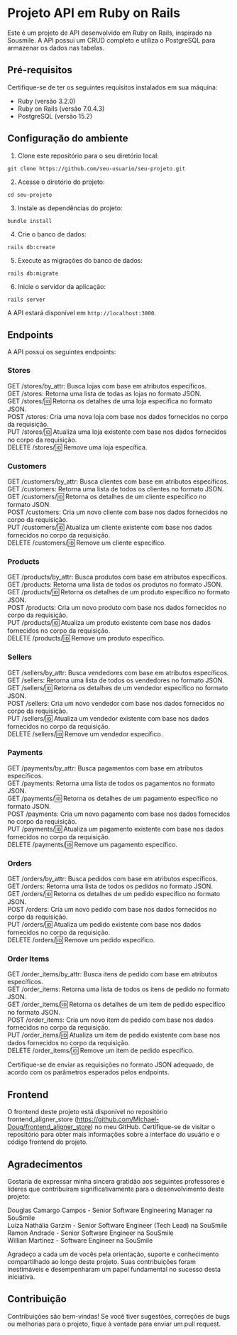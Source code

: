 # Projeto API em Ruby on Rails

Este é um projeto de API desenvolvido em Ruby on Rails, inspirado na Sousmile. A API possui um CRUD completo e utiliza o PostgreSQL para armazenar os dados nas tabelas.

## Pré-requisitos

Certifique-se de ter os seguintes requisitos instalados em sua máquina:

- Ruby (versão 3.2.0)
- Ruby on Rails (versão 7.0.4.3)
- PostgreSQL (versão 15.2)

## Configuração do ambiente

1. Clone este repositório para o seu diretório local:

```prompt
git clone https://github.com/seu-usuario/seu-projeto.git
```

2. Acesse o diretório do projeto:

```prompt
cd seu-projeto
```

3. Instale as dependências do projeto:

```prompt
bundle install
```

4. Crie o banco de dados:

```prompt
rails db:create
```

5. Execute as migrações do banco de dados:

```prompt
rails db:migrate
```

6. Inicie o servidor da aplicação:

```prompt
rails server
```

A API estará disponível em `http://localhost:3000`.

## Endpoints

A API possui os seguintes endpoints:

### Stores

GET /stores/by_attr: Busca lojas com base em atributos específicos.</br>
GET /stores: Retorna uma lista de todas as lojas no formato JSON.</br>
GET /stores/:id: Retorna os detalhes de uma loja específica no formato JSON.</br>
POST /stores: Cria uma nova loja com base nos dados fornecidos no corpo da requisição.</br>
PUT /stores/:id: Atualiza uma loja existente com base nos dados fornecidos no corpo da requisição.</br>
DELETE /stores/:id: Remove uma loja específica.

### Customers

GET /customers/by_attr: Busca clientes com base em atributos específicos.</br>
GET /customers: Retorna uma lista de todos os clientes no formato JSON.</br>
GET /customers/:id: Retorna os detalhes de um cliente específico no formato JSON.</br>
POST /customers: Cria um novo cliente com base nos dados fornecidos no corpo da requisição.</br>
PUT /customers/:id: Atualiza um cliente existente com base nos dados fornecidos no corpo da requisição.</br>
DELETE /customers/:id: Remove um cliente específico.

### Products

GET /products/by_attr: Busca produtos com base em atributos específicos.</br>
GET /products: Retorna uma lista de todos os produtos no formato JSON.</br>
GET /products/:id: Retorna os detalhes de um produto específico no formato JSON.</br>
POST /products: Cria um novo produto com base nos dados fornecidos no corpo da requisição.</br>
PUT /products/:id: Atualiza um produto existente com base nos dados fornecidos no corpo da requisição.</br>
DELETE /products/:id: Remove um produto específico.

### Sellers

GET /sellers/by_attr: Busca vendedores com base em atributos específicos.</br>
GET /sellers: Retorna uma lista de todos os vendedores no formato JSON.</br>
GET /sellers/:id: Retorna os detalhes de um vendedor específico no formato JSON.</br>
POST /sellers: Cria um novo vendedor com base nos dados fornecidos no corpo da requisição.</br>
PUT /sellers/:id: Atualiza um vendedor existente com base nos dados fornecidos no corpo da requisição.</br>
DELETE /sellers/:id: Remove um vendedor específico.

### Payments

GET /payments/by_attr: Busca pagamentos com base em atributos específicos.</br>
GET /payments: Retorna uma lista de todos os pagamentos no formato JSON.</br>
GET /payments/:id: Retorna os detalhes de um pagamento específico no formato JSON.</br>
POST /payments: Cria um novo pagamento com base nos dados fornecidos no corpo da requisição.</br>
PUT /payments/:id: Atualiza um pagamento existente com base nos dados fornecidos no corpo da requisição.</br>
DELETE /payments/:id: Remove um pagamento específico.

### Orders

GET /orders/by_attr: Busca pedidos com base em atributos específicos.</br>
GET /orders: Retorna uma lista de todos os pedidos no formato JSON.</br>
GET /orders/:id: Retorna os detalhes de um pedido específico no formato JSON.</br>
POST /orders: Cria um novo pedido com base nos dados fornecidos no corpo da requisição.</br>
PUT /orders/:id: Atualiza um pedido existente com base nos dados fornecidos no corpo da requisição.</br>
DELETE /orders/:id: Remove um pedido específico.

### Order Items

GET /order_items/by_attr: Busca itens de pedido com base em atributos específicos.</br>
GET /order_items: Retorna uma lista de todos os itens de pedido no formato JSON.</br>
GET /order_items/:id: Retorna os detalhes de um item de pedido específico no formato JSON.</br>
POST /order_items: Cria um novo item de pedido com base nos dados fornecidos no corpo da requisição.</br>
PUT /order_items/:id: Atualiza um item de pedido existente com base nos dados fornecidos no corpo da requisição.</br>
DELETE /order_items/:id: Remove um item de pedido específico.</br>

Certifique-se de enviar as requisições no formato JSON adequado, de acordo com os parâmetros esperados pelos endpoints.

## Frontend

O frontend deste projeto está disponível no repositório frontend_aligner_store (https://github.com/Michael-Doug/frontend_aligner_store) no meu GitHub. Certifique-se de visitar o repositório para obter mais informações sobre a interface do usuário e o código frontend do projeto.

## Agradecimentos

Gostaria de expressar minha sincera gratidão aos seguintes professores e líderes que contribuíram significativamente para o desenvolvimento deste projeto:

Douglas Camargo Campos - Senior Software Engineering Manager na SouSmile</br>
Luiza Nathália Garzim - Senior Software Engineer (Tech Lead) na SouSmile</br>
Ramon Andrade - Senior Software Engineer na SouSmile</br>
Willian Martinez - Software Engineer na SouSmile</br>

Agradeço a cada um de vocês pela orientação, suporte e conhecimento compartilhado ao longo deste projeto. Suas contribuições foram inestimáveis e desempenharam um papel fundamental no sucesso desta iniciativa.

## Contribuição

Contribuições são bem-vindas! Se você tiver sugestões, correções de bugs ou melhorias para o projeto, fique à vontade para enviar um pull request.
